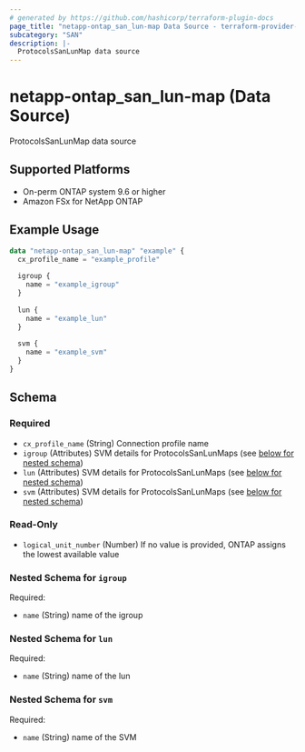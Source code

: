 ```yaml
---
# generated by https://github.com/hashicorp/terraform-plugin-docs
page_title: "netapp-ontap_san_lun-map Data Source - terraform-provider-netapp-ontap"
subcategory: "SAN"
description: |-
  ProtocolsSanLunMap data source
---
```


# netapp-ontap_san_lun-map (Data Source)

ProtocolsSanLunMap data source


## Supported Platforms
* On-perm ONTAP system 9.6 or higher
* Amazon FSx for NetApp ONTAP

## Example Usage
```terraform
data "netapp-ontap_san_lun-map" "example" {
  cx_profile_name = "example_profile"
  
  igroup {
    name = "example_igroup"
  }
  
  lun {
    name = "example_lun"
  }
  
  svm {
    name = "example_svm"
  }
}
```

<!-- schema generated by tfplugindocs -->
## Schema

### Required

- `cx_profile_name` (String) Connection profile name
- `igroup` (Attributes) SVM details for ProtocolsSanLunMaps (see [below for nested schema](#nestedatt--igroup))
- `lun` (Attributes) SVM details for ProtocolsSanLunMaps (see [below for nested schema](#nestedatt--lun))
- `svm` (Attributes) SVM details for ProtocolsSanLunMaps (see [below for nested schema](#nestedatt--svm))

### Read-Only

- `logical_unit_number` (Number) If no value is provided, ONTAP assigns the lowest available value

<a id="nestedatt--igroup"></a>
### Nested Schema for `igroup`

Required:

- `name` (String) name of the igroup


<a id="nestedatt--lun"></a>
### Nested Schema for `lun`

Required:

- `name` (String) name of the lun


<a id="nestedatt--svm"></a>
### Nested Schema for `svm`

Required:

- `name` (String) name of the SVM


